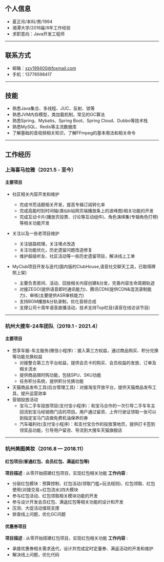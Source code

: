 ## 个人信息
- 夏正月/本科/男/1994 
- 湘潭大学/2016届/8年工作经验
- 求职意向：Java开发工程师
---

## 联系方式
- 邮箱：xzy199400@foxmail.com
- 手机：13776598417
---

## 技能
- 熟悉Java集合、多线程、JUC、反射、锁等
- 熟悉JVM内存模型，类加载机制，常见的GC算法
- 熟悉Spring、Mybatis、Spring Boot、Spring Cloud、Dubbo等技术栈
- 熟悉MySQL、Redis等主流数据库
- 了解基础的音视频相关知识，了解FFmpeg的基本用法和相关命令
---

## 工作经历

### 上海喜马拉雅（2021.5 - 至今）

#### 主要项目
+ 社区相关内容开发和维护
  + 完成书荒话题相关开发，提高专辑订阅转化率
  + 完成高能时刻时间轴(类似b站网页端播放条上的波峰图)相关功能的开发
  + 完成互动卡片(播放页投票、讨论等互动组件)、角色演绎集(专辑角色打榜)等相关功能开发
+ 关注以及一些老项目维护
  + 关注链路梳理，关注埋点改造
  + 关注功能优化，历史遗留问题改造修复
  + 维护超级听友、社区活动等一些历史遗留项目，解决线上工单

+ MyClub项目开发与迭代(国内版的ClubHouse,语音社交聊天工具，已取得牌照上架)
  + 主要负责房间、活动、回放相关内容创建&分发，完善内容生命周期轨迹
  + 对接ZEGO(提供语音即时通讯能力)、腾讯CDN(提供CDN&混流录制能力)、审核(主要提供ASR审核能力)
  + 支持BGM播放&分轨录制，优化音频合成
  + 支撑公司十周年语音直播活动，技术支持Top栏目(语音在线访谈节目)
---

### 杭州大搜车-24车团队（2019.1 - 2021.4）

#### 主要项目

+ 悠享车服-车主服务(微信小程序)：接入第三方权益，通过商品购买、积分兑换等功能兑换权益
  + 对接整合第三方平台权益，提供会员卡的购买、会员权益的发放、订单及相关流水
  + 提供商品限时购功能，包括SPU、SKU功能
  + 任务积分系统，提供积分兑换功能
+ 天猫商品发布工具(后台管理工具)：对接淘宝开放平台，提供天猫商品发布工具，提升运营效率
+ 营销投放活动
  + 宝马二手车投放项目(支付宝小程序)：和宝马合作的一次引导二手车车主回流到宝马经销商门店的项目。用户通过留资、上传行驶证领取一张可以到指定宝马门店做免费机油保养的券
  + 汽车福利社(支付宝小程序)：和支付宝合作的投放落地页，提供打卡签到领奖品功能，引导用户留咨、导流到大搜车天猫旗舰店
---


### 杭州美图美妆（2016.8 — 2018.11）

#### 红包项目(普通红包、会员红包、满返红包等)

**项目描述** : 从零开始搭建红包项目，实现红包相关功能
**工作内容** :

+ 分层红包模块：预算控制、红包活动(领取门槛+玩法规则)、红包领取、红包使用(对接交易+红包流水)四大模块
+ 参与红包活动、红包领取相关模块功能的开发
+ 参与设计开发会员红包、满返红包等相关功能的设计和开发
+ 压测、大促活动值班支撑
+ 排查线上问题，优化GC问题

#### 优惠券项目

**项目描述** : 从零开始搭建红包项目，实现红包相关功能
**工作内容** :

+ 承接优惠券相关需求迭代，设计并完成定时定量券、满返活动的开发和维护
+ 解决线上问题，优化代码
